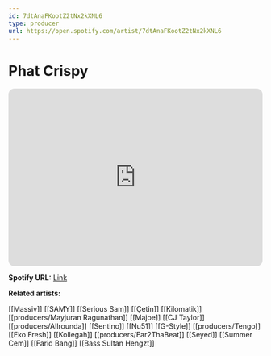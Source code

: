 ```yaml
---
id: 7dtAnaFKootZ2tNx2kXNL6
type: producer
url: https://open.spotify.com/artist/7dtAnaFKootZ2tNx2kXNL6
---
```

# Phat Crispy

<iframe style="border-radius:12px" src="https://open.spotify.com/embed/artist/7dtAnaFKootZ2tNx2kXNL6" width="100%" height="352" frameBorder="0" allowfullscreen="" allow="autoplay; clipboard-write; encrypted-media; fullscreen; picture-in-picture" loading="lazy"></iframe>

**Spotify URL:** [Link](https://open.spotify.com/artist/7dtAnaFKootZ2tNx2kXNL6)

**Related artists:**

[[Massiv]]
[[SAMY]]
[[Serious Sam]]
[[Çetin]]
[[Kilomatik]]
[[producers/Mayjuran Ragunathan]]
[[Majoe]]
[[CJ Taylor]]
[[producers/Allrounda]]
[[Sentino]]
[[Nu51]]
[[G-Style]]
[[producers/Tengo]]
[[Eko Fresh]]
[[Kollegah]]
[[producers/Ear2ThaBeat]]
[[Seyed]]
[[Summer Cem]]
[[Farid Bang]]
[[Bass Sultan Hengzt]]
